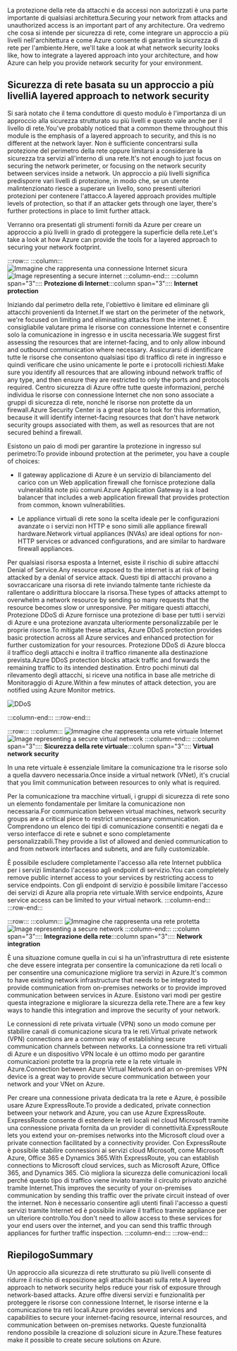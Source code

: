 <span data-ttu-id="4d45d-101">La protezione della rete da attacchi e da accessi non autorizzati è una parte importante di qualsiasi architettura.</span><span class="sxs-lookup"><span data-stu-id="4d45d-101">Securing your network from attacks and unauthorized access is an important part of any architecture.</span></span> <span data-ttu-id="4d45d-102">Ora vedremo che cosa si intende per sicurezza di rete, come integrare un approccio a più livelli nell'architettura e come Azure consente di garantire la sicurezza di rete per l'ambiente.</span><span class="sxs-lookup"><span data-stu-id="4d45d-102">Here, we'll take a look at what network security looks like, how to integrate a layered approach into your architecture, and how Azure can help you provide network security for your environment.</span></span>

## <a name="a-layered-approach-to-network-security"></a><span data-ttu-id="4d45d-103">Sicurezza di rete basata su un approccio a più livelli</span><span class="sxs-lookup"><span data-stu-id="4d45d-103">A layered approach to network security</span></span>

<span data-ttu-id="4d45d-104">Si sarà notato che il tema conduttore di questo modulo è l'importanza di un approccio alla sicurezza strutturato su più livelli e questo vale anche per il livello di rete.</span><span class="sxs-lookup"><span data-stu-id="4d45d-104">You've probably noticed that a common theme throughout this module is the emphasis of a layered approach to security, and this is no different at the network layer.</span></span> <span data-ttu-id="4d45d-105">Non è sufficiente concentrarsi sulla protezione del perimetro della rete oppure limitarsi a considerare la sicurezza tra servizi all'interno di una rete.</span><span class="sxs-lookup"><span data-stu-id="4d45d-105">It's not enough to just focus on securing the network perimeter, or focusing on the network security between services inside a network.</span></span> <span data-ttu-id="4d45d-106">Un approccio a più livelli significa predisporre vari livelli di protezione, in modo che, se un utente malintenzionato riesce a superare un livello, sono presenti ulteriori protezioni per contenere l'attacco.</span><span class="sxs-lookup"><span data-stu-id="4d45d-106">A layered approach provides multiple levels of protection, so that if an attacker gets through one layer, there's further protections in place to limit further attack.</span></span>

<span data-ttu-id="4d45d-107">Verranno ora presentati gli strumenti forniti da Azure per creare un approccio a più livelli in grado di proteggere la superficie della rete.</span><span class="sxs-lookup"><span data-stu-id="4d45d-107">Let's take a look at how Azure can provide the tools for a layered approach to securing your network footprint.</span></span>

:::row:::
  :::column:::
    <span data-ttu-id="4d45d-108">![Immagine che rappresenta una connessione Internet sicura](../media/5-internet-protection.png)</span><span class="sxs-lookup"><span data-stu-id="4d45d-108">![Image representing a secure internet](../media/5-internet-protection.png)</span></span>
  :::column-end:::
    <span data-ttu-id="4d45d-109">:::column span="3":::: **Protezione di Internet**</span><span class="sxs-lookup"><span data-stu-id="4d45d-109">:::column span="3":::: **Internet protection**</span></span>

<span data-ttu-id="4d45d-110">Iniziando dal perimetro della rete, l'obiettivo è limitare ed eliminare gli attacchi provenienti da Internet.</span><span class="sxs-lookup"><span data-stu-id="4d45d-110">If we start on the perimeter of the network, we're focused on limiting and eliminating attacks from the internet.</span></span> <span data-ttu-id="4d45d-111">È consigliabile valutare prima le risorse con connessione Internet e consentire solo la comunicazione in ingresso e in uscita necessaria.</span><span class="sxs-lookup"><span data-stu-id="4d45d-111">We suggest first assessing the resources that are internet-facing, and to only allow inbound and outbound communication where necessary.</span></span> <span data-ttu-id="4d45d-112">Assicurarsi di identificare tutte le risorse che consentono qualsiasi tipo di traffico di rete in ingresso e quindi verificare che usino unicamente le porte e i protocolli richiesti.</span><span class="sxs-lookup"><span data-stu-id="4d45d-112">Make sure you identify all resources that are allowing inbound network traffic of any type, and then ensure they are restricted to only the ports and protocols required.</span></span> <span data-ttu-id="4d45d-113">Centro sicurezza di Azure offre tutte queste informazioni, perché individua le risorse con connessione Internet che non sono associate a gruppi di sicurezza di rete, nonché le risorse non protette da un firewall.</span><span class="sxs-lookup"><span data-stu-id="4d45d-113">Azure Security Center is a great place to look for this information, because it will identify internet-facing resources that don't have network security groups associated with them, as well as resources that are not secured behind a firewall.</span></span>

<span data-ttu-id="4d45d-114">Esistono un paio di modi per garantire la protezione in ingresso sul perimetro:</span><span class="sxs-lookup"><span data-stu-id="4d45d-114">To provide inbound protection at the perimeter, you have a couple of choices:</span></span>

* <span data-ttu-id="4d45d-115">Il gateway applicazione di Azure è un servizio di bilanciamento del carico con un Web application firewall che fornisce protezione dalla vulnerabilità note più comuni.</span><span class="sxs-lookup"><span data-stu-id="4d45d-115">Azure Application Gateway is a load balancer that includes a web application firewall that provides protection from common, known vulnerabilities.</span></span>

* <span data-ttu-id="4d45d-116">Le appliance virtuali di rete sono la scelta ideale per le configurazioni avanzate o i servizi non HTTP e sono simili alle appliance firewall hardware.</span><span class="sxs-lookup"><span data-stu-id="4d45d-116">Network virtual appliances (NVAs) are ideal options for non-HTTP services or advanced configurations, and are similar to hardware firewall appliances.</span></span>

<span data-ttu-id="4d45d-117">Per qualsiasi risorsa esposta a Internet, esiste il rischio di subire attacchi Denial of Service.</span><span class="sxs-lookup"><span data-stu-id="4d45d-117">Any resource exposed to the internet is at risk of being attacked by a denial of service attack.</span></span> <span data-ttu-id="4d45d-118">Questi tipi di attacchi provano a sovraccaricare una risorsa di rete inviando talmente tante richieste da rallentare o addirittura bloccare la risorsa.</span><span class="sxs-lookup"><span data-stu-id="4d45d-118">These types of attacks attempt to overwhelm a network resource by sending so many requests that the resource becomes slow or unresponsive.</span></span> <span data-ttu-id="4d45d-119">Per mitigare questi attacchi, Protezione DDoS di Azure fornisce una protezione di base per tutti i servizi di Azure e una protezione avanzata ulteriormente personalizzabile per le proprie risorse.</span><span class="sxs-lookup"><span data-stu-id="4d45d-119">To mitigate these attacks, Azure DDoS protection provides basic protection across all Azure services and enhanced protection for further customization for your resources.</span></span> <span data-ttu-id="4d45d-120">Protezione DDoS di Azure blocca il traffico degli attacchi e inoltra il traffico rimanente alla destinazione prevista.</span><span class="sxs-lookup"><span data-stu-id="4d45d-120">Azure DDoS protection blocks attack traffic and forwards the remaining traffic to its intended destination.</span></span> <span data-ttu-id="4d45d-121">Entro pochi minuti dal rilevamento degli attacchi, si riceve una notifica in base alle metriche di Monitoraggio di Azure.</span><span class="sxs-lookup"><span data-stu-id="4d45d-121">Within a few minutes of attack detection, you are notified using Azure Monitor metrics.</span></span>

![DDoS](../media/ddos.png)

 :::column-end:::
:::row-end:::

:::row:::
  :::column:::
    <span data-ttu-id="4d45d-123">![Immagine che rappresenta una rete virtuale Internet](../media/5-vnet-security.png)</span><span class="sxs-lookup"><span data-stu-id="4d45d-123">![Image representing a secure virtual network](../media/5-vnet-security.png)</span></span>
  :::column-end:::
    <span data-ttu-id="4d45d-124">:::column span="3":::: **Sicurezza della rete virtuale**</span><span class="sxs-lookup"><span data-stu-id="4d45d-124">:::column span="3":::: **Virtual network security**</span></span>

<span data-ttu-id="4d45d-125">In una rete virtuale è essenziale limitare la comunicazione tra le risorse solo a quella davvero necessaria.</span><span class="sxs-lookup"><span data-stu-id="4d45d-125">Once inside a virtual network (VNet), it's crucial that you limit communication between resources to only what is required.</span></span>

<span data-ttu-id="4d45d-126">Per la comunicazione tra macchine virtuali, i gruppi di sicurezza di rete sono un elemento fondamentale per limitare la comunicazione non necessaria.</span><span class="sxs-lookup"><span data-stu-id="4d45d-126">For communication between virtual machines, network security groups are a critical piece to restrict unnecessary communication.</span></span> <span data-ttu-id="4d45d-127">Comprendono un elenco dei tipi di comunicazione consentiti e negati da e verso interfacce di rete e subnet e sono completamente personalizzabili.</span><span class="sxs-lookup"><span data-stu-id="4d45d-127">They provide a list of allowed and denied communication to and from network interfaces and subnets, and are fully customizable.</span></span>

<span data-ttu-id="4d45d-128">È possibile escludere completamente l'accesso alla rete Internet pubblica per i servizi limitando l'accesso agli endpoint di servizio.</span><span class="sxs-lookup"><span data-stu-id="4d45d-128">You can completely remove public internet access to your services by restricting access to service endpoints.</span></span> <span data-ttu-id="4d45d-129">Con gli endpoint di servizio è possibile limitare l'accesso dei servizi di Azure alla propria rete virtuale.</span><span class="sxs-lookup"><span data-stu-id="4d45d-129">With service endpoints, Azure service access can be limited to your virtual network.</span></span>
 :::column-end:::
:::row-end:::

:::row:::
  :::column:::
    <span data-ttu-id="4d45d-130">![Immagine che rappresenta una rete protetta](../media/5-network-integration.png)</span><span class="sxs-lookup"><span data-stu-id="4d45d-130">![Image representing a secure network](../media/5-network-integration.png)</span></span>
  :::column-end:::
    <span data-ttu-id="4d45d-131">:::column span="3":::: **Integrazione della rete**</span><span class="sxs-lookup"><span data-stu-id="4d45d-131">:::column span="3":::: **Network integration**</span></span>

<span data-ttu-id="4d45d-132">È una situazione comune quella in cui si ha un'infrastruttura di rete esistente che deve essere integrata per consentire la comunicazione da reti locali o per consentire una comunicazione migliore tra servizi in Azure.</span><span class="sxs-lookup"><span data-stu-id="4d45d-132">It's common to have existing network infrastructure that needs to be integrated to provide communication from on-premises networks or to provide improved communication between services in Azure.</span></span> <span data-ttu-id="4d45d-133">Esistono vari modi per gestire questa integrazione e migliorare la sicurezza della rete.</span><span class="sxs-lookup"><span data-stu-id="4d45d-133">There are a few key ways to handle this integration and improve the security of your network.</span></span>

<span data-ttu-id="4d45d-134">Le connessioni di rete privata virtuale (VPN) sono un modo comune per stabilire canali di comunicazione sicura tra le reti.</span><span class="sxs-lookup"><span data-stu-id="4d45d-134">Virtual private network (VPN) connections are a common way of establishing secure communication channels between networks.</span></span> <span data-ttu-id="4d45d-135">La connessione tra reti virtuali di Azure e un dispositivo VPN locale è un ottimo modo per garantire comunicazioni protette tra la propria rete e la rete virtuale in Azure.</span><span class="sxs-lookup"><span data-stu-id="4d45d-135">Connection between Azure Virtual Network and an on-premises VPN device is a great way to provide secure communication between your network and your VNet on Azure.</span></span>

<span data-ttu-id="4d45d-136">Per creare una connessione privata dedicata tra la rete e Azure, è possibile usare Azure ExpressRoute.</span><span class="sxs-lookup"><span data-stu-id="4d45d-136">To provide a dedicated, private connection between your network and Azure, you can use Azure ExpressRoute.</span></span> <span data-ttu-id="4d45d-137">ExpressRoute consente di estendere le reti locali nel cloud Microsoft tramite una connessione privata fornita da un provider di connettività.</span><span class="sxs-lookup"><span data-stu-id="4d45d-137">ExpressRoute lets you extend your on-premises networks into the Microsoft cloud over a private connection facilitated by a connectivity provider.</span></span> <span data-ttu-id="4d45d-138">Con ExpressRoute è possibile stabilire connessioni ai servizi cloud Microsoft, come Microsoft Azure, Office 365 e Dynamics 365.</span><span class="sxs-lookup"><span data-stu-id="4d45d-138">With ExpressRoute, you can establish connections to Microsoft cloud services, such as Microsoft Azure, Office 365, and Dynamics 365.</span></span> <span data-ttu-id="4d45d-139">Ciò migliora la sicurezza delle comunicazioni locali perché questo tipo di traffico viene inviato tramite il circuito privato anziché tramite Internet.</span><span class="sxs-lookup"><span data-stu-id="4d45d-139">This improves the security of your on-premises communication by sending this traffic over the private circuit instead of over the internet.</span></span> <span data-ttu-id="4d45d-140">Non è necessario consentire agli utenti finali l'accesso a questi servizi tramite Internet ed è possibile inviare il traffico tramite appliance per un ulteriore controllo.</span><span class="sxs-lookup"><span data-stu-id="4d45d-140">You don't need to allow access to these services for your end users over the internet, and you can send this traffic through appliances for further traffic inspection.</span></span>
 :::column-end:::
:::row-end:::

## <a name="summary"></a><span data-ttu-id="4d45d-141">Riepilogo</span><span class="sxs-lookup"><span data-stu-id="4d45d-141">Summary</span></span>

<span data-ttu-id="4d45d-142">Un approccio alla sicurezza di rete strutturato su più livelli consente di ridurre il rischio di esposizione agli attacchi basati sulla rete.</span><span class="sxs-lookup"><span data-stu-id="4d45d-142">A layered approach to network security helps reduce your risk of exposure through network-based attacks.</span></span> <span data-ttu-id="4d45d-143">Azure offre diversi servizi e funzionalità per proteggere le risorse con connessione Internet, le risorse interne e la comunicazione tra reti locali.</span><span class="sxs-lookup"><span data-stu-id="4d45d-143">Azure provides several services and capabilities to secure your internet-facing resource, internal resources, and communication between on-premises networks.</span></span> <span data-ttu-id="4d45d-144">Queste funzionalità rendono possibile la creazione di soluzioni sicure in Azure.</span><span class="sxs-lookup"><span data-stu-id="4d45d-144">These features make it possible to create secure solutions on Azure.</span></span>